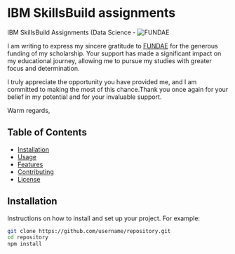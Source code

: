 # IBM SkillsBuild assignments
IBM SkillsBuild Assignments (Data Science - ![FUNDAE](https://www.fundae.es/)

I am writing to express my sincere gratitude to [FUNDAE](www.fundae.es) for the generous funding of my scholarship. Your support has made a significant impact on my educational journey, allowing me to pursue my studies with greater focus and determination.

I truly appreciate the opportunity you have provided me, and I am committed to making the most of this chance.Thank you once again for your belief in my potential and for your invaluable support.

Warm regards,

## Table of Contents

- [Installation](#installation)
- [Usage](#usage)
- [Features](#features)
- [Contributing](#contributing)
- [License](#license)

## Installation

Instructions on how to install and set up your project. For example:

```bash
git clone https://github.com/username/repository.git
cd repository
npm install 
